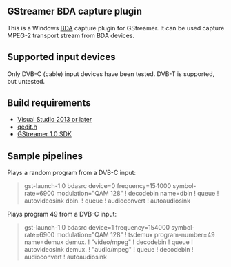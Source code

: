 ## GStreamer BDA capture plugin
This is a Windows [BDA](http://en.wikipedia.org/wiki/Broadcast_Driver_Architecture)
capture plugin for GStreamer. It can be used capture MPEG-2 transport stream
from BDA devices.

## Supported input devices

Only DVB-C (cable) input devices have been tested. DVB-T is supported, but
untested.

## Build requirements
- [Visual Studio 2013 or later](https://www.visualstudio.com/)
- [qedit.h](http://blogs.msdn.com/b/karinm/archive/2010/01/15/where-is-qedit-h.aspx)
- [GStreamer 1.0 SDK](http://gstreamer.freedesktop.org/data/pkg/windows/)

## Sample pipelines

Plays a random program from a DVB-C input:

  > gst-launch-1.0 bdasrc device=0 frequency=154000 symbol-rate=6900 modulation="QAM 128" ! decodebin name=dbin ! queue ! autovideosink dbin. ! queue ! audioconvert ! autoaudiosink

Plays program 49 from a DVB-C input:

  > gst-launch-1.0 bdasrc device=1 frequency=154000 symbol-rate=6900 modulation="QAM 128" ! tsdemux program-number=49 name=demux demux. ! "video/mpeg" ! decodebin ! queue ! autovideosink demux. ! "audio/mpeg" ! queue ! decodebin ! audioconvert ! autoaudiosink
